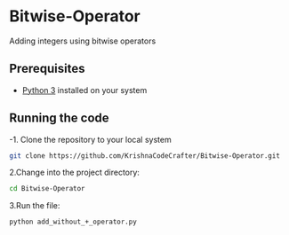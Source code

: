 # Bitwise-Operator
Adding integers using bitwise operators
## Prerequisites
- [Python 3](https://www.python.org/downloads/) installed on your system
## Running the code
-1. Clone the repository to your local system
```bash
git clone https://github.com/KrishnaCodeCrafter/Bitwise-Operator.git
```
2.Change into the project directory:
```bash
cd Bitwise-Operator
```
3.Run the file:
```bash
python add_without_+_operator.py
```
